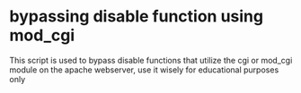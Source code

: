 # bypassing disable function using mod_cgi
This script is used to bypass disable functions 
that utilize the cgi or mod_cgi module on the apache webserver, 
use it wisely for educational purposes only
